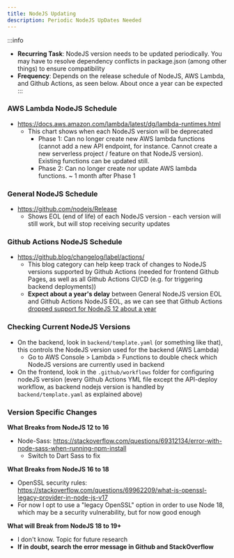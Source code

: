 ```yaml
---
title: NodeJS Updating
description: Periodic NodeJS UpDates Needed
---
```


:::info

- **Recurring Task**: NodeJS version needs to be updated periodically. You may have to resolve dependency conflicts in package.json (among other things) to ensure compatibility
- **Frequency**: Depends on the release schedule of NodeJS, AWS Lambda, and Github Actions, as seen below. About once a year can be expected
  :::

### AWS Lambda NodeJS Schedule

- https://docs.aws.amazon.com/lambda/latest/dg/lambda-runtimes.html
  - This chart shows when each NodeJS version will be deprecated
    - Phase 1: Can no longer create new AWS lambda functions (cannot add a new API endpoint, for instance. Cannot create a new serverless project / feature on that NodeJS version). Existing functions can be updated still.
    - Phase 2: Can no longer create nor update AWS lambda functions. ~ 1 month after Phase 1

### General NodeJS Schedule

- https://github.com/nodejs/Release
  - Shows EOL (end of life) of each NodeJS version - each version will still work, but will stop receiving security updates

### Github Actions NodeJS Schedule

- https://github.blog/changelog/label/actions/
  - This blog category can help keep track of changes to NodeJS versions supported by Github Actions (needed for frontend Github Pages, as well as all Github Actions CI/CD (e.g. for triggering backend deployments))
  - **Expect about a year's delay** between General NodeJS version EOL and Github Actions NodeJS EOL, as we can see that Github Actions [dropped support for NodeJS 12 about a year](https://github.blog/changelog/2023-05-04-github-actions-all-actions-will-run-on-node16-instead-of-node12/)

### Checking Current NodeJS Versions

- On the backend, look in `backend/template.yaml` (or something like that), this controls the NodeJS version used for the backend (AWS Lambda)
  - Go to AWS Console > Lambda > Functions to double check which NodeJS versions are currently used in backend
- On the frontend, look in the `.github/workflows` folder for configuring nodeJS version (every Github Actions YML file except the API-deploy workflow, as backend nodejs version is handled by `backend/template.yaml` as explained above)

### Version Specific Changes

**What Breaks from NodeJS 12 to 16**

- Node-Sass: https://stackoverflow.com/questions/69312134/error-with-node-sass-when-running-npm-install
  - Switch to Dart Sass to fix

**What Breaks from NodeJS 16 to 18**

- OpenSSL security rules: https://stackoverflow.com/questions/69962209/what-is-openssl-legacy-provider-in-node-js-v17
- For now I opt to use a "legacy OpenSSL" option in order to use Node 18, which may be a security vulnerability, but for now good enough

**What will Break from NodeJS 18 to 19+**

- I don't know. Topic for future research
- **If in doubt, search the error message in Github and StackOverflow**
